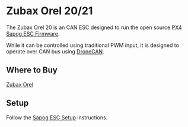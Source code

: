 # Zubax Orel 20/21

The Zubax Orel 20 is an CAN ESC designed to run the open source [PX4 Sapog ESC Firmware](dronecan/sapog.md).

While it can be controlled using traditional PWM input, it is designed to operate over CAN bus using [DroneCAN](README.md).

## Where to Buy

[Zubax Orel](https://zubax.com/products/orel_20)

## Setup

Follow the [Sapog ESC Setup](dronecan/sapog.md) instructions.
